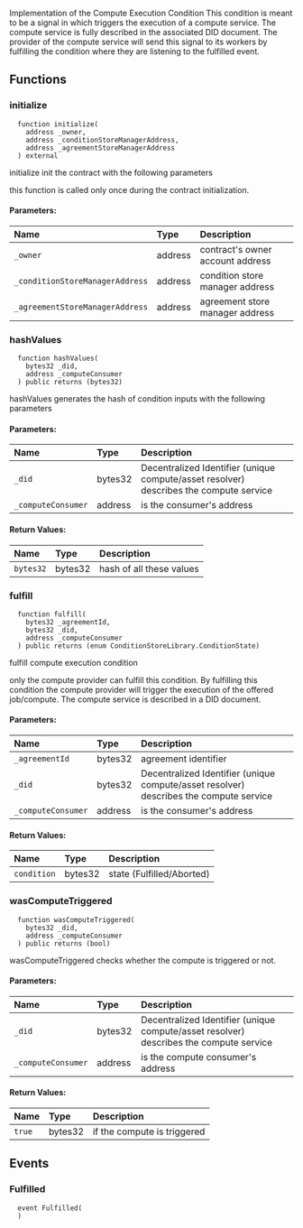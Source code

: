 
Implementation of the Compute Execution Condition
     This condition is meant to be a signal in which triggers
     the execution of a compute service. The compute service is fully described
     in the associated DID document. The provider of the compute service will
     send this signal to its workers by fulfilling the condition where
     they are listening to the fulfilled event.

## Functions
### initialize
```solidity
  function initialize(
    address _owner,
    address _conditionStoreManagerAddress,
    address _agreementStoreManagerAddress
  ) external
```
initialize init the 
      contract with the following parameters

this function is called only once during the contract
      initialization.

#### Parameters:
| Name | Type | Description                                                          |
| :--- | :--- | :------------------------------------------------------------------- |
|`_owner` | address | contract's owner account address
|`_conditionStoreManagerAddress` | address | condition store manager address
|`_agreementStoreManagerAddress` | address | agreement store manager address

### hashValues
```solidity
  function hashValues(
    bytes32 _did,
    address _computeConsumer
  ) public returns (bytes32)
```
hashValues generates the hash of condition inputs 
       with the following parameters


#### Parameters:
| Name | Type | Description                                                          |
| :--- | :--- | :------------------------------------------------------------------- |
|`_did` | bytes32 | Decentralized Identifier (unique compute/asset resolver) describes the compute service
|`_computeConsumer` | address | is the consumer's address 

#### Return Values:
| Name                           | Type          | Description                                                                  |
| :----------------------------- | :------------ | :--------------------------------------------------------------------------- |
|`bytes32`| bytes32 | hash of all these values
### fulfill
```solidity
  function fulfill(
    bytes32 _agreementId,
    bytes32 _did,
    address _computeConsumer
  ) public returns (enum ConditionStoreLibrary.ConditionState)
```
fulfill compute execution condition

only the compute provider can fulfill this condition. By fulfilling this 
condition the compute provider will trigger the execution of 
the offered job/compute. The compute service is described in a DID document.

#### Parameters:
| Name | Type | Description                                                          |
| :--- | :--- | :------------------------------------------------------------------- |
|`_agreementId` | bytes32 | agreement identifier
|`_did` | bytes32 | Decentralized Identifier (unique compute/asset resolver) describes the compute service
|`_computeConsumer` | address | is the consumer's address 

#### Return Values:
| Name                           | Type          | Description                                                                  |
| :----------------------------- | :------------ | :--------------------------------------------------------------------------- |
|`condition`| bytes32 | state (Fulfilled/Aborted)
### wasComputeTriggered
```solidity
  function wasComputeTriggered(
    bytes32 _did,
    address _computeConsumer
  ) public returns (bool)
```
wasComputeTriggered checks whether the compute is triggered or not.


#### Parameters:
| Name | Type | Description                                                          |
| :--- | :--- | :------------------------------------------------------------------- |
|`_did` | bytes32 | Decentralized Identifier (unique compute/asset resolver) describes the compute service
|`_computeConsumer` | address | is the compute consumer's address

#### Return Values:
| Name                           | Type          | Description                                                                  |
| :----------------------------- | :------------ | :--------------------------------------------------------------------------- |
|`true`| bytes32 | if the compute is triggered
## Events
### Fulfilled
```solidity
  event Fulfilled(
  )
```



